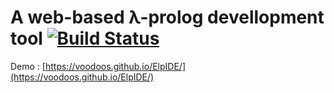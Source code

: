 # A web-based λ-prolog devellopment tool [![Build Status](https://travis-ci.org/voodoos/ElpIDE.svg?branch=master)](https://travis-ci.org/voodoos/ElpIDE)

Demo : [https://voodoos.github.io/ElpIDE/](https://voodoos.github.io/ElpIDE/)
